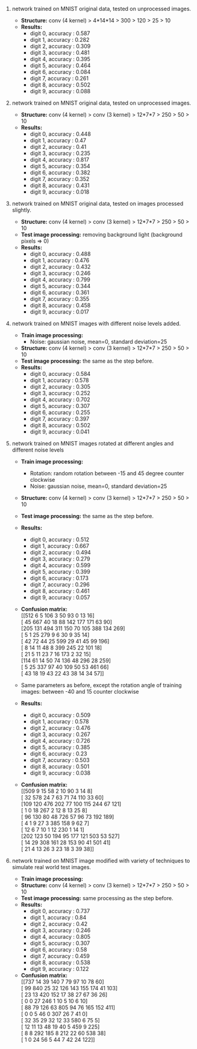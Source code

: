 1. network trained on MNIST original data, tested on unprocessed images.
    * **Structure:** conv (4 kernel) > 4\*14\*14 > 300 > 120 > 25 > 10
    * **Results:** 
        * digit 0, accuracy : 0.587
        * digit 1, accuracy : 0.282
        * digit 2, accuracy : 0.309
        * digit 3, accuracy : 0.481
        * digit 4, accuracy : 0.395
        * digit 5, accuracy : 0.464
        * digit 6, accuracy : 0.084
        * digit 7, accuracy : 0.261
        * digit 8, accuracy : 0.502
        * digit 9, accuracy : 0.088

2. network trained on MNIST original data, tested on unprocessed images.
    * **Structure:** conv (4 kernel) > conv (3 kernel) > 12\*7\*7 > 250 > 50 > 10
    * **Results:**
        * digit 0, accuracy : 0.448
        * digit 1, accuracy : 0.47
        * digit 2, accuracy : 0.41
        * digit 3, accuracy : 0.235
        * digit 4, accuracy : 0.817
        * digit 5, accuracy : 0.354
        * digit 6, accuracy : 0.382
        * digit 7, accuracy : 0.352
        * digit 8, accuracy : 0.431
        * digit 9, accuracy : 0.018

3. network trained on MNIST original data, tested on images processed slightly.
    * **Structure:** conv (4 kernel) > conv (3 kernel) > 12\*7\*7 > 250 > 50 > 10
    * **Test image processing:** removing background light (background pixels => 0)
    * **Results:**
        * digit 0, accuracy : 0.488
        * digit 1, accuracy : 0.476
        * digit 2, accuracy : 0.432
        * digit 3, accuracy : 0.246
        * digit 4, accuracy : 0.799
        * digit 5, accuracy : 0.344
        * digit 6, accuracy : 0.361
        * digit 7, accuracy : 0.355
        * digit 8, accuracy : 0.458
        * digit 9, accuracy : 0.017

4. network trained on MNIST images with different noise levels added.
    * **Train image processing:**
        * Noise: gaussian noise, mean=0, standard deviation=25
    * **Structure:** conv (4 kernel) > conv (3 kernel) > 12\*7\*7 > 250 > 50 > 10
    * **Test image processing:** the same as the step before.
    * **Results:**
        * digit 0, accuracy : 0.584
        * digit 1, accuracy : 0.578
        * digit 2, accuracy : 0.305
        * digit 3, accuracy : 0.252
        * digit 4, accuracy : 0.702
        * digit 5, accuracy : 0.307
        * digit 6, accuracy : 0.255
        * digit 7, accuracy : 0.397
        * digit 8, accuracy : 0.502
        * digit 9, accuracy : 0.041

5. network trained on MNIST images rotated at different angles and different noise levels
    * **Train image processing:**
        * Rotation: random rotation between -15 and 45 degree counter clockwise
        * Noise: gaussian noise, mean=0, standard deviation=25
    * **Structure:** conv (4 kernel) > conv (3 kernel) > 12\*7\*7 > 250 > 50 > 10
    * **Test image processing:** the same as the step before.
    * **Results:**
        * digit 0, accuracy : 0.512
        * digit 1, accuracy : 0.667
        * digit 2, accuracy : 0.494
        * digit 3, accuracy : 0.279
        * digit 4, accuracy : 0.599
        * digit 5, accuracy : 0.399
        * digit 6, accuracy : 0.173
        * digit 7, accuracy : 0.296
        * digit 8, accuracy : 0.461
        * digit 9, accuracy : 0.057
    * **Confusion matrix:**  <br/>
        [[512   6   5 106   3  50  93   0  13  16] <br/>
        [ 45 667  40  18  88 142 177 171  63  90] <br/>
        [205 131 494 311 150  70 105 388 134 269] <br/>
        [  5   1  25 279   9   6  30   9  35  14] <br/>
        [ 42  72  44  25 599  29  41  45  99 196] <br/>
        [  8  14  11  48   8 399 245  22 101  18] <br/>
        [ 21   5  11  23   7  16 173   2  32  15] <br/>
        [114  61  14  50  74 136  48 296  28 259] <br/>
        [  5  25 337  97  40 109  50  53 461  66] <br/>
        [ 43  18  19  43  22  43  38  14  34  57]] <br/>

    * Same parameters as before, except the rotation angle of training images: between -40 and 15 counter clockwise <br/>
    * **Results:**
        * digit 0, accuracy : 0.509
        * digit 1, accuracy : 0.578
        * digit 2, accuracy : 0.476
        * digit 3, accuracy : 0.267
        * digit 4, accuracy : 0.726
        * digit 5, accuracy : 0.385
        * digit 6, accuracy : 0.23
        * digit 7, accuracy : 0.503
        * digit 8, accuracy : 0.501
        * digit 9, accuracy : 0.038
    * **Confusion matrix:** <br/>
        [[509   9  15  58   2  10  90   3  14   8] <br/>
        [ 32 578  24   7  63  71  74 110  33  60] <br/>
        [109 120 476 202  77 100 115 244  67 121] <br/>
        [  1   0  18 267   2  12   8  13  25   8] <br/>
        [ 96 130  80  48 726  57  96  73 192 189] <br/>
        [  4   1   9  27   3 385 158   9  62   7] <br/>
        [ 12   6   7  10   1  12 230   1  14   1] <br/>
        [202 123  50 194  95 177 121 503  53 527] <br/>
        [ 14  29 308 161  28 153  90  41 501  41] <br/> 
        [ 21   4  13  26   3  23  18   3  39  38]] <br/>

6. network trained on MNIST image modified with variety of techniques to simulate real world test images.
    * **Train image processing:**
    * **Structure:** conv (4 kernel) > conv (3 kernel) > 12\*7\*7 > 250 > 50 > 10
    * **Test image processing:** same processing as the step before.
    * **Results:**
        * digit 0, accuracy : 0.737
        * digit 1, accuracy : 0.84
        * digit 2, accuracy : 0.42
        * digit 3, accuracy : 0.246
        * digit 4, accuracy : 0.805
        * digit 5, accuracy : 0.307
        * digit 6, accuracy : 0.58
        * digit 7, accuracy : 0.459
        * digit 8, accuracy : 0.538
        * digit 9, accuracy : 0.122
    * **Confusion matrix:** <br/>
        [[737  14  39 140   7  79  97  10  78  60] <br/>
        [ 99 840  25  32 126 143 155 174  41 103] <br/>
        [ 23  13 420 152  17  38  27  67  36  26] <br/>
        [  0   0  27 246   1  10   5  10   6  10] <br/>
        [ 88  79 126  63 805  94  76 165 152 411] <br/>
        [  0   0   5  46   0 307  26   7  41   0] <br/>
        [ 32  35  29  32  12  33 580   6  75   5] <br/>
        [ 12  11  13  48  19  40   5 459   9 225] <br/>
        [  8   8 292 185   8 212  22  60 538  38] <br/>
        [  1   0  24  56   5  44   7  42  24 122]] <br/>


